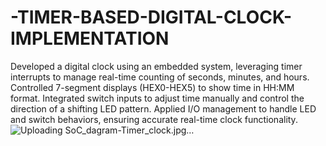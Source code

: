 # -TIMER-BASED-DIGITAL-CLOCK-IMPLEMENTATION
Developed a digital clock using an embedded system, leveraging timer interrupts to manage real-time counting of seconds, minutes, and hours.
Controlled 7-segment displays (HEX0-HEX5) to show time in HH:MM format.
Integrated switch inputs to adjust time manually and control the direction of a shifting LED pattern.
Applied I/O management to handle LED and switch behaviors, ensuring accurate real-time clock functionality.
![Uploading SoC_dagram-Timer_clock.jpg…]()
